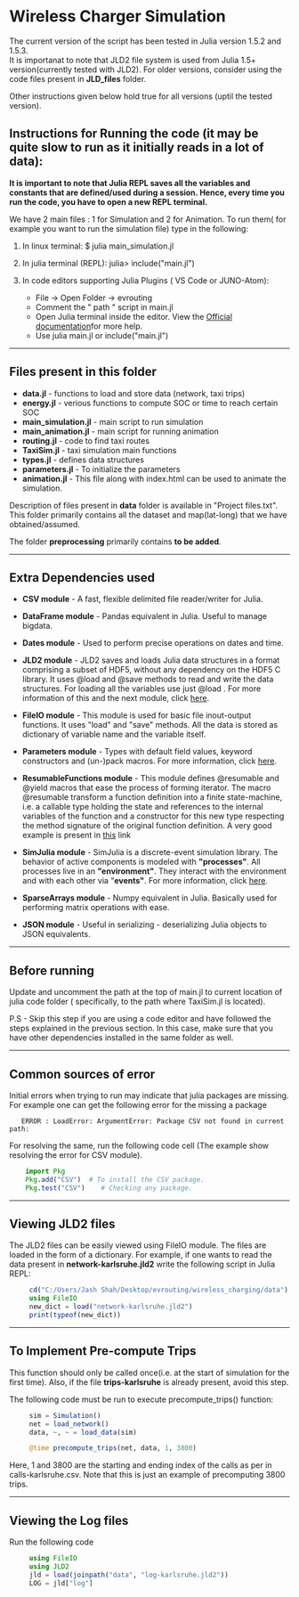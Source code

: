 # Wireless Charger Simulation

The current version of the script has been tested in Julia version 1.5.2 and 1.5.3.  
It is importanat to note that JLD2 file system is used from Julia 1.5+ version(currently tested with JLD2). For older versions, consider using the code files present in **__JLD_files__** folder. 

Other instructions given below hold true for all versions (uptil the tested version).

## Instructions for Running the code (it may be quite slow to run as it initially reads in a lot of data):

**It is important to note that Julia REPL saves all the variables and constants that are defined/used during a session. Hence, every time you run the code, you have to open a new REPL terminal.**  

We have 2 main files : 1 for Simulation and 2 for Animation. To run them( for example you want to run the simulation file) type in the following:

   1. In linux terminal:
        $ julia main_simulation.jl

   2. In julia terminal (REPL):
        julia> include("main.jl")

   3. In code editors supporting Julia Plugins ( VS Code or JUNO-Atom):
       * File -> Open Folder -> evrouting
       * Comment the " path " script in main.jl
       * Open Julia terminal inside the editor. View the [Official documentation](https://www.julia-vscode.org/)for more help. 
       * Use julia main.jl or include("main.jl")

---

## Files present in this folder
    
* **data.jl**	-	functions to load and store data (network, taxi trips)
* **energy.jl**  -   verious functions to compute SOC or time to reach certain SOC
* **main_simulation.jl**	-	main script to run simulation
* **main_animation.jl** - main script for running animation
* **routing.jl** - code to find taxi routes
* **TaxiSim.jl** -	taxi simulation main functions
* **types.jl**	  -  defines data structures
* **parameters.jl** - To initialize the parameters
* **animation.jl** - This file along with index.html can be used to animate the simulation.

Description of files present in __data__ folder is available in "Project files.txt". This folder primarily contains all the dataset and map(lat-long) that we have obtained/assumed. 

The folder __preprocessing__ primarily contains **__to be added__**.

--- 

## Extra Dependencies used

* **CSV module** - A fast, flexible delimited file reader/writer for Julia.

* **DataFrame module** - Pandas equivalent in Julia. Useful to manage bigdata. 
    
* **Dates module** - Used to perform precise operations on dates and time. 
    
* **JLD2 module** - JLD2 saves and loads Julia data structures in a format comprising a subset of HDF5, without any dependency on the HDF5 C library. It uses @load and @save methods to read and write the data structures. For loading all the variables use just @load <filename>. For more information of this and the next module, click [here](https://juliapackages.com/p/jld2).
    
* **FileIO module** - This module is used for basic file inout-output functions. It uses "load" and "save" methods. All the data is stored as dictionary of variable name and the variable itself. 
    
* **Parameters module** - Types with default field values, keyword constructors and (un-)pack macros. For more information, click [here](https://juliaobserver.com/packages/Parameters).
    
* **ResumableFunctions module**  - This module defines @resumable and @yield macros that ease the process of forming iterator. The macro @resumable transform a function definition into a finite state-machine, i.e. a callable type holding the state and references to the internal variables of the function and a constructor for this new type respecting the method signature of the original function definition. A very good example is present in [this](https://benlauwens.github.io/ResumableFunctions.jl/stable/) link
    
* **SimJulia module** - SimJulia is a discrete-event simulation library. The behavior of active components is modeled with **"processes"**. All processes live in an **"environment"**. They interact with the environment and with each other via "**events"**. For more information, click [here](https://simjuliajl.readthedocs.io/en/stable/welcome.html).
    
* **SparseArrays module** - Numpy equivalent in Julia. Basically used for performing matrix operations with ease.

* **JSON module** - Useful in serializing - deserializing Julia objects to JSON equivalents. 

--- 

## Before running
Update and uncomment the path at the top of main.jl to current location of julia code folder ( specifically, to the path where TaxiSim.jl is located). 

P.S - Skip this step if you are using a code editor and have followed the steps explained in the previous section. In this case, make sure that you have other dependencies installed in the same folder as well.  


---

## Common sources of error

Initial errors when trying to run may indicate that julia packages are missing.
For example one can get the following error for the missing a package 

```
   ERROR : LoadError: ArgumentError: Package CSV not found in current path:
```

For resolving the same, run the following code cell (The example show resolving the error for CSV module). 

```julia
    import Pkg
    Pkg.add("CSV")  # To install the CSV package.
    Pkg.test("CSV")    # Checking any package. 
```

---

## Viewing JLD2 files

The JLD2 files can be easily viewed using FileIO module. The files are loaded in the form of a dictionary. For example, if one wants to read the data present in  **network-karlsruhe.jld2** write the following script in Julia REPL:

```julia
     cd("C:/Users/Jash Shah/Desktop/evrouting/wireless_charging/data")
     using FileIO
     new_dict = load("network-karlsruhe.jld2")
     print(typeof(new_dict))
```

---

## To Implement Pre-compute Trips

This function should only be called once(i.e. at the start of simulation for the first time). Also, if the file __trips-karlsruhe__ is already present, avoid this step. 

The following code must be run to execute precompute_trips() function:

```julia
     sim = Simulation()
     net = load_network()
     data, ~, ~ = load_data(sim)

     @time precompute_trips(net, data, 1, 3800)
```
Here, 1 and 3800 are the starting and ending index of the calls as per in calls-karlsruhe.csv. Note that this is just an example of precomputing 3800 trips.

---

## Viewing the Log files 

Run the following code 

```julia
     using FileIO
     using JLD2
     jld = load(joinpath("data", "log-karlsruhe.jld2"))
     LOG = jld["log"]
```